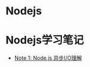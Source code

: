 # Nodejs
Nodejs学习笔记
==
* [Note 1: Node.js 异步I/O理解](https://github.com/haoyuheng/Nodejs_Note/tree/master/Asynchronous_IO)
